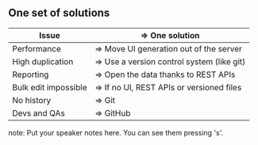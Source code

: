 ##  One set of solutions

| Issue                     | => One solution
| -----                     | --------
| Performance               | => Move UI generation out of the server
| High duplication          | => Use a version control system (like git)
| Reporting                 | => Open the data thanks to REST APIs
| Bulk edit impossible      | => If no UI, REST APIs or versioned files
| No history                | => Git
| Devs and QAs              | => GitHub

note:
    Put your speaker notes here.
    You can see them pressing 's'.
